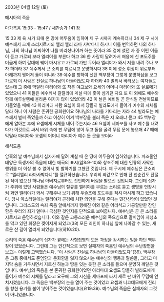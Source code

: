 2003년 04월 12일 (토)

메시아의 죽음



마가복음 15:33 - 15:47 / 새찬송가 141 장


15:33 제 육 시가 되매 온 땅에 어두움이 임하여 제 구 시까지 계속하더니 
34 제 구 시에 예수께서 크게 소리지르시되 엘리 엘리 라마 사박다니 하시니 이를 번역하면 나의 하나님, 나의 하나님 어찌하여 나를 버리셨나이까 하는 뜻이라 
35 곁에 섰던 자 중 어떤 이들이 듣고 가로되 보라 엘리야를 부른다 하고 
36 한 사람이 달려가서 해융에 신 포도주를 머금게 하여 갈대에 꿰어 마시우고 가로되 가만 두어라 엘리야가 와서 저를 내려 주나 보자 하더라 
37 예수께서 큰 소리를 지르시고 운명하시다 
38 이에 성소 휘장이 위로부터 아래까지 찢어져 둘이 되니라 
39 예수를 향하여 섰던 백부장이 그렇게 운명하심을 보고 가로되 이 사람은 진실로 하나님의 아들이었도다 하더라
40 멀리서 바라보는 여자들도 있는데 그 중에 막달라 마리아와 또 작은 야고보와 요세의 어머니 마리아와 또 살로메가 있었으니 
41 이들은 예수께서 갈릴리에 계실 때에 좇아 섬기던 자요 또 이 외에도 예수와 함께 예루살렘에 올라온 여자가 많이 있었더라 
42 이 날은 예비일 곧 안식일 전날이므로 저물었을 때에 
43 아리마대 사람 요셉이 와서 당돌히 빌라도에게 들어가 예수의 시체를 달라 하니 이 사람은 존귀한 공회원이요 하나님의 나라를 기다리는 자라 
44 빌라도는 예수께서 벌써 죽었을까 하고 이상히 여겨 백부장을 불러 죽은 지 오래냐 묻고 
45 백부장에게 알아본 후에 요셉에게 시체를 내어 주는지라 
46 요셉이 세마포를 사고 예수를 내려다가 이것으로 싸서 바위 속에 판 무덤에 넣어 두고 돌을 굴려 무덤 문에 놓으매 
47 때에 막달라 마리아와 요셉의 어머니 마리아가 예수 둔 곳을 보더라

해석도움





암흑의 날 
예수님께서 십자가에 달려 계실 때 온 땅에 어두움이 임하였습니다. 피조물인 태양은 독생자의 죽음에 대한 애곡의 표시(암8:9-10)와 창조주에 대한 인류의 사악한 행위를 더 이상 볼 수 없어서 빛 발하기를 그쳤던 것입니다. 제 구시에 예수님은 큰소리로 “엘리엘리 라마사박다니”를 절규하셨습니다. 우리의 죄값으로 인해 단 한순간도 단절된 적이 없으신 하나님 아버지로부터도 잔인하게 버림을 받으신 것입니다. 그런데 십자가 주위에 있던 사람들은 예수님의 절규를 엘리야를 부르는 소리로 듣고 생명을 연장시켜 과연 엘리야가 와서 구해주나 보기 위해 우슬초에 포도주를 적셔 마시게 하고 있습니다. 당시 이스라엘에는 엘리야가 곤경에 처한 의인을 구해 준다는 민간신앙이 있었던 것입니다. 그리스도의 속죄 죽음 앞에서까지 행해진 이와 같은 어리석고 가공할만한 잔인함은 우리의 죄가 얼마나 극심한 것인지를 단적으로 보여줍니다. 예수님은 곧 큰 소리를 지르시고 운명하셨습니다. 이와 같은 고통스러운 예수님의 죽으심으로 말미암아 지성소를 막고 있던 휘장은 찢어지게 되었고(38) 모든 죄인이 하나님 앞에 나아갈 수 있는, 새로운 산 길이 열리게 되었습니다(히10:20). 

승리의 죽음 
예수님의 십자가 곁에는 사형집행의 모든 과정을 감시하는 일을 하던 백부장이 있었습니다. 그런데 그는 인간적으로 보면 실패자의 죽음인 예수님의 수난장면을 보고는 이렇게 고백했습니다. “이 사람은 진실로 하나님의 아들이었도다”(39). 백부장은 고통 중에서도 존엄함과 온화함을 잃지 않으시는 예수님의 행동과 말씀들, 그리고 마지막 숨을 거두시면서 지르신 하늘과 땅을 잇는 듯한 큰 소리를 들으며 분명히 깨달은 것입니다. 예수님의 죽음을 본 존귀한 공회원이었던 아리마대 요셉도 당돌히 빌라도에게 들어가 예수의 시체를 달라고 요구해 그의 시신을 세마포에 싸서 새로 판 바위 무덤에 안치시켰습니다. 그 죽음은 백부장의 눈을 열어 주는 것이었고 요셉과 니고데모에게 진리를 향한 용기를 불어 넣어주는 것이었습니다(요19:39). 예수님의 죽음은 실패자의 그것이 아니었습니다.